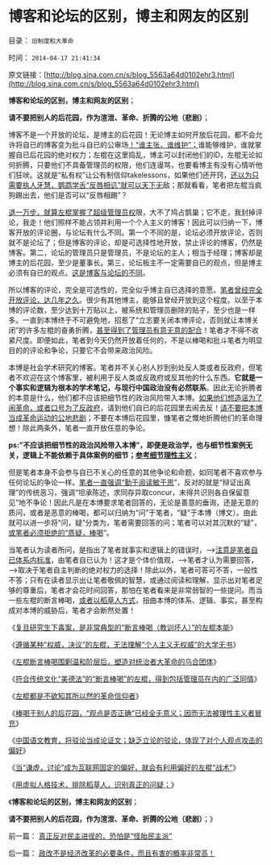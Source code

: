 # 博客和论坛的区别，博主和网友的区别

目录： `旧制度和大革命` 

时间： `2014-04-17 21:41:34` 

原文链接：[http://blog.sina.com.cn/s/blog_5563a64d0102ehr3.html](http://blog.sina.com.cn/s/blog_5563a64d0102ehr3.html)

**博客和论坛的区别，博主和网友的区别**；

**请不要把别人的后花园，作为渲泄、革命、折腾的公地（悲剧）**；

博客不是一个开放的论坛，是博主的后花园！无论博主如何开放后花园，都不会允许将自已的博客变为批斗自已的公审场[！“谁主张，谁维护”；](../../../2009/4/7/谁主张谁维护的现代国际法；海洋法的利益声明.md)谁能够维护，谁就掌握自已后花园的绝对权力；左棍在这里捣乱，博主可以封闭他们的ID，左棍无论如何折腾，只要他们不具备管理员的权限，他们连谩骂，也要看博主有没有心情听他们狂吠。这就是“私有权”让公有制信仰takelessons，如果他们还开窍，[还以为只需要执人牙慧，鹦鹉学舌“反唇相讥”就可以天下无](../../../2011/2/21/科学标准和（哲学＝伪科学）.md)敌；那就看看，笔者把左棍当疯狗踢出去，他们是否可以“反唇相踢”？

[退一万步，就算左棍掌握了超级管理员权](../../../2014/2/5/民粹左棍欺骗管理层，技术上具备完全的可能性.md)限，大不了鸠占鹊巢；它不走，我封掉评论，我走！他们照样不能占领并利用一个个人主义的博客！因此可以归纳一下，博客开放的评论圈，与论坛有什么不同。第一个不同的是，论坛必须开放评论，否则就不是论坛了；但是博客的评论，却是可选择性地开放，禁止评论的博客，仍然是博客。第二，论坛的管理员只是管理员，不是论坛的主人；相当于经理；博客却是博主的后花园，至少是董事长。第三，论坛板主不一定需要自已的观点，但是博主必须有自已的观点。[这是博客与论坛的不同](../../../2013/5/15/博客论坛“言论自由”脆弱平衡的原因和机理.md)。

所以博客的评论，完全是可选性的，完全似乎博主自已选择的意愿。[笔者曾经完全开放评论，达几年之久](../../../2013/5/13/我们和茅于轼都不是强者，张宏良司马南他们才是强者.md)。很少有其他博主，能够且曾经开放到这个程度。以至于本博的评论数，至少达到十万贴以上，被系统和管理员删除的贴子，至少也是一样多。一直到本博终于不可避免地，招惹了“立志要关闭本博评论，否则就让本博关闭”的许多左棍的奋勇折腾，[甚至得到了管理员有意无意的配合](../../../2013/5/13/毛左再创革命新底线，连管理员也分不清裁赃诬告.md)！笔者才不得不收紧尺度。即便如此，笔者到今天仍然开放着任何的，不是以棒喝和批斗笔者为明显目的的评论和争论，只要它不会带来政治风险。

本博是社会学术研究的博客。笔者并不关心别人抄到别处反人类或者反政府，但笔者不欢迎在这个博客里，被利用于反人类或反政府或反其他的什么东西。**它就是一个事实和逻辑为根本的学术笔记，与现行中国政治没有必然联系**。因此无论折腾者的本意是什么，他们都不应该把细节性的政治风险带入本博。[如果他们想造谣为了闹革命，或者口号为了反政府](../../../2013/4/8/喊着不可妥协的革命口号的懦夫!Coward和传教士.md)，请到他们自已的后花园里去闹去反！[请不要把本博当成革命运动的公地悲剧](../../../2010/4/26/认人只能污合，认理可以成军.md)；不要在本博后花园里，慷笔者之慨地折腾他们的革命理想！除此两条外，笔者一直开放任意的争论。

**ps:”不应该把细节性的政治风险带入本博”，即便是政治学，也与细节性案例无关，逻辑上不能依赖于具体案例的细节；[参考细节理性主义](../../../2014/1/22/细节理性主义免疫的三步曲，公式(邪恶＝愚蠢＋理性主义).md)**；

但是笔者本身不会参与自已不关心的任意的其他争论和命题，如同笔者不喜欢参与任何论坛的争论一样。[笔者一直强调“勤于阅读敏于思](../../../2014/3/31/传统文化中左棍人格的冲动，个人觉悟的独处和静思.md)”，反对的就是“辩证出真理”的传统恶习，强调“坦承陈述，求同存异取concur，未得共识则各自保留意见”地不争论！因此凡是在本博要求笔者回答的，无论是善意的垂询，还是无意的质问，或者是恶意的棒喝，都可以归纳为“问”于笔者，“疑”于本博（博文）。由此就可以进一步将“问，疑”分类为，笔者需要回答的问；笔者可以对其沉默的“疑”，[或笔者必须拒绝的“质疑，棒喝](../../../2013/12/11/欢迎证伪，拒绝质疑！.md)”。

当笔者认为读者所问，是指出了笔者就事实和逻辑上的错误时，——>[注意是笔者自已体系内标准](../../../2009/3/28/大学无书：难道诡辩忽悠是传统政治经济学的理论支柱.md)，由笔者自已认为！这才是个体价值观，——>笔者才认为需要回答，——>取决于笔者自主判断的绝对权力的选择！除此以外，笔者可答可不答，一般性不答；只有在读者显示出让笔者敬佩的智慧，或通过阅读和理解，显示出对笔者足够的尊重后，笔者才会花时间回答，那怕在笔者看来是非常弱智的一些提问。而当一些左棍的断言棒喝，[或者以稻草人方式](../../../2013/1/25/友善的稻草人意图强奸的恶意；.md)，扭曲本博的体系、逻辑、事实，甚至构成对本博的威胁后，笔者才会断然处置！

《[复旦研究生下毒案，是非常典型的“断言棒喝（教训坏人）”的左棍本能](../../../2014/4/8/从断言棒喝，到下毒杀人，大革命的左棍本能.md)》

《[遵循某种“权威，决议”的左棍，无法理解“个人主义无权威”的大学无书](../../../2014/4/9/“装逼”遵循某种“权威，决议”的左棍.md)》

《[左棍断言棒喝围剿温和阶层后，塑造对统治者大革命的乌合团体](../../../2014/4/10/左棍断言棒喝的威力，在于侵犯最基本人权的无理手.md)》

《[符合传统文化“美德法”的“断言棒喝”的左棍，得到包括管理员在内的广泛同情](../../../2014/4/11/传统道德之“谦虚的义务”，左棍“断言棒喝”有广泛的同情者.md)》

《[左棍都是不欲知其所以然的革命信仰者](../../../2014/4/12/左棍都是不欲知其所以然的革命信仰者.md)》

《[棒喝于别人的后花园，“观点是否正确”已经全无意义；因而无法被理性主义者冒充](../../../2014/4/13/棒喝于别人的后花园，“观点是否正确”已经全无意义.md)》

《[中国语文教育，将驳论当成论证文；缺乏立论的驳论，体现了对个人观点攻击的偏好](../../../2014/4/14/中国语文教育的误区，将驳论当成论证文，将雄辩当成逻辑.md)》

《[当“谦虚，讨论”成为互联网固定的偏好，就会有利用偏好的左棍“战术”](../../../2014/4/15/“谦虚，讨论”的固定偏好，可被左棍攻击所利用.md)》

《[用虚拟人格技术，排除稻草人，识别真正的问疑；](../../../2014/4/16/用虚拟人格技术，排除稻草人，识别真正的问疑.md)》

《**博客和论坛的区别，博主和网友的区别**；

**请不要把别人的后花园，作为渲泄、革命、折腾的公地（悲剧）**；》

前一篇： [真正反对民主进徎的，恐怕是“怪胎民主派”](../../../2014/4/17/真正反对民主进徎的，恐怕是“怪胎民主派”.md)

后一篇： [政改不是经济改革的必要条件，而且有害的概率非常高！](../../../2014/4/16/政改不是经济改革的必要条件，而且有害的概率非常高！.md)

